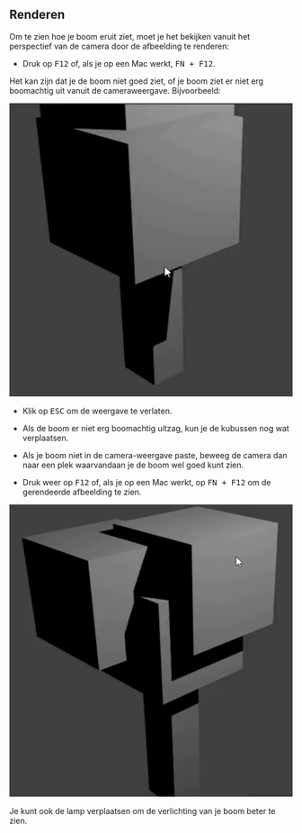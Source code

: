 ## Renderen

Om te zien hoe je boom eruit ziet, moet je het bekijken vanuit het perspectief van de camera door de afbeelding te renderen:

+ Druk op <kbd>F12</kbd> of, als je op een Mac werkt, <kbd>FN + F12</kbd>.

Het kan zijn dat je de boom niet goed ziet, of je boom ziet er niet erg boomachtig uit vanuit de cameraweergave. Bijvoorbeeld:

![Boom renderen](images/blender-tree-render-1.png)

+ Klik op <kbd>ESC</kbd> om de weergave te verlaten.

+ Als de boom er niet erg boomachtig uitzag, kun je de kubussen nog wat verplaatsen.

+ Als je boom niet in de camera-weergave paste, beweeg de camera dan naar een plek waarvandaan je de boom wel goed kunt zien.

+ Druk weer op <kbd>F12</kbd> of, als je op een Mac werkt, op <kbd>FN + F12</kbd> om de gerendeerde afbeelding te zien.

![Boom renderen](images/blender-tree-render-2.png)

Je kunt ook de lamp verplaatsen om de verlichting van je boom beter te zien.